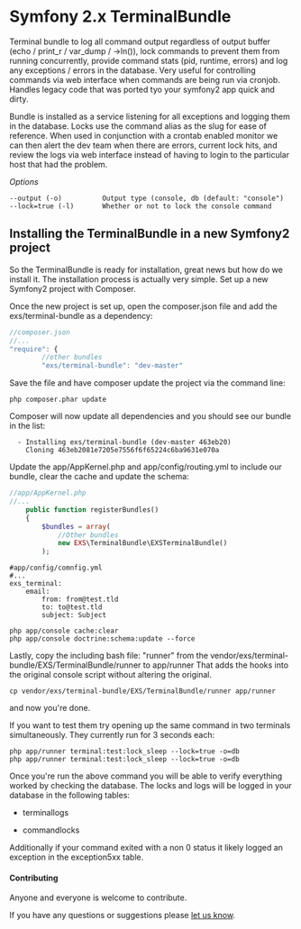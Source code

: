 Symfony 2.x TerminalBundle
==========================


Terminal bundle to log all command output regardless of output buffer (echo / print_r / var_dump / ->ln()), lock commands to prevent them from running concurrently, provide command stats (pid, runtime, errors) and log any exceptions / errors in the database. Very useful for controlling commands via web interface when commands are being run via cronjob. Handles legacy code that was ported tyo your symfony2 app quick and dirty.

Bundle is installed as a service listening for all exceptions and logging them in the database. Locks use the command alias as the slug for ease of reference. When used in conjunction with a crontab enabled monitor we can then alert the dev team when there are errors, current lock hits, and review the logs via web interface instead of having to login to the particular host that had the problem.

*Options*

```
--output (-o)          Output type (console, db (default: "console")
--lock=true (-l)       Whether or not to lock the console command
```


## Installing the TerminalBundle in a new Symfony2 project
So the TerminalBundle is ready for installation, great news but how do we install it.  The installation process is actually very simple.  Set up a new Symfony2 project with Composer.

Once the new project is set up, open the composer.json file and add the exs/terminal-bundle as a dependency:
``` js
//composer.json
//...
"require": {
        //other bundles
        "exs/terminal-bundle": "dev-master"
```
Save the file and have composer update the project via the command line:
``` shell
php composer.phar update
```
Composer will now update all dependencies and you should see our bundle in the list:
``` shell
  - Installing exs/terminal-bundle (dev-master 463eb20)
    Cloning 463eb2081e7205e7556f6f65224c6ba9631e070a
```

Update the app/AppKernel.php and app/config/routing.yml to include our bundle, clear the cache and update the schema:
``` php
//app/AppKernel.php
//...
    public function registerBundles()
    {
        $bundles = array(
            //Other bundles
            new EXS\TerminalBundle\EXSTerminalBundle()
        );
```

```
#app/config/comnfig.yml
#...
exs_terminal:
    email:
        from: from@test.tld
        to: to@test.tld
        subject: Subject
```

``` shell
php app/console cache:clear
php app/console doctrine:schema:update --force
```
Lastly, copy the including bash file: "runner" from the vendor/exs/terminal-bundle/EXS/TerminalBundle/runner to app/runner
That adds the hooks into the original console script without altering the original.

```
cp vendor/exs/terminal-bundle/EXS/TerminalBundle/runner app/runner
```


and now you're done.

If you want to test them try opening up the same command in two terminals simultaneously. They currently run for 3 seconds each:

``` shell
php app/runner terminal:test:lock_sleep --lock=true -o=db
php app/runner terminal:test:lock_sleep --lock=true -o=db
```

Once you're run the above command you will be able to verify everything worked by checking the database. The locks and logs will be logged in your database in the following tables: 

* terminallogs

* commandlocks

Additionally if your command exited with a non 0 status it likely logged an exception in the exception5xx table. 


#### Contributing ####
Anyone and everyone is welcome to contribute.

If you have any questions or suggestions please [let us know][1].


[1]: http://www.ex-situ.com/
